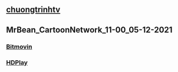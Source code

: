 ## [chuongtrinhtv](https://admin1509.github.io/chuongtrinhtv/)
## MrBean_CartoonNetwork_11-00_05-12-2021

### [Bitmovin](https://bitmovin.com/demos/stream-test?format=hls&manifest=https://raw.githubusercontent.com/admin1509/admin1509/main/MrBean_CartoonNetwork_11-00_05-12-2021/MrBean_CartoonNetwork_11-00_05-12-2021_index.m3u8)
### [HDPlay](https://hdplay.se/?HLSP2P=https://raw.githubusercontent.com/admin1509/admin1509/main/MrBean_CartoonNetwork_11-00_05-12-2021/MrBean_CartoonNetwork_11-00_05-12-2021_index.m3u8)
